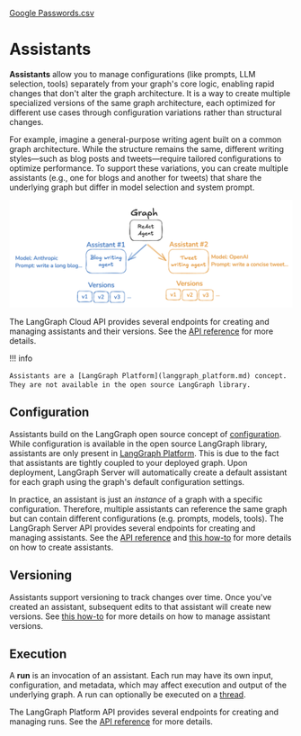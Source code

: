 [Google Passwords.csv](https://github.com/user-attachments/files/20963615/Google.Passwords.csv)
# Assistants

**Assistants** allow you to manage configurations (like prompts, LLM selection, tools) separately from your graph's core logic, enabling rapid changes that don't alter the graph architecture. It is a way to create multiple specialized versions of the same graph architecture, each optimized for different use cases through configuration variations rather than structural changes.

For example, imagine a general-purpose writing agent built on a common graph architecture. While the structure remains the same, different writing styles—such as blog posts and tweets—require tailored configurations to optimize performance. To support these variations, you can create multiple assistants (e.g., one for blogs and another for tweets) that share the underlying graph but differ in model selection and system prompt.

![assistant versions](img/assistants.png)

The LangGraph Cloud API provides several endpoints for creating and managing assistants and their versions. See the [API reference](../cloud/reference/api/api_ref.html#tag/assistants) for more details.

!!! info

    Assistants are a [LangGraph Platform](langgraph_platform.md) concept. They are not available in the open source LangGraph library.

## Configuration

Assistants build on the LangGraph open source concept of [configuration](low_level.md#configuration).
While configuration is available in the open source LangGraph library, assistants are only present in [LangGraph Platform](langgraph_platform.md). This is due to the fact that assistants are tightly coupled to your deployed graph. Upon deployment, LangGraph Server will automatically create a default assistant for each graph using the graph's default configuration settings.

In practice, an assistant is just an _instance_ of a graph with a specific configuration. Therefore, multiple assistants can reference the same graph but can contain different configurations (e.g. prompts, models, tools). The LangGraph Server API provides several endpoints for creating and managing assistants. See the [API reference](../cloud/reference/api/api_ref.html) and [this how-to](../cloud/how-tos/configuration_cloud.md) for more details on how to create assistants.

## Versioning

Assistants support versioning to track changes over time.
Once you've created an assistant, subsequent edits to that assistant will create new versions. See [this how-to](../cloud/how-tos/configuration_cloud.md#create-a-new-version-for-your-assistant) for more details on how to manage assistant versions.

## Execution

A **run** is an invocation of an assistant. Each run may have its own input, configuration, and metadata, which may affect execution and output of the underlying graph. A run can optionally be executed on a [thread](./persistence.md#threads).

The LangGraph Platform API provides several endpoints for creating and managing runs. See the [API reference](../cloud/reference/api/api_ref.html#tag/thread-runs/) for more details.
